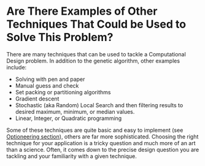# Are There Examples of Other Techniques That Could be Used to Solve This Problem? 
There are many techniques that can be used to tackle a Computational Design problem. In addition to the genetic algorithm, other examples include: 

- Solving with pen and paper 
- Manual guess and check 
- Set packing or partitioning algorithms 
- Gradient descent  
- Stochastic (aka Random) Local Search and then filtering results to desired maximum, minimum, or median values.
- Linear, Integer, or Quadratic programming  

Some of these techniques are quite basic and easy to implement (see [Optioneering section](/03-optioneering/03-01_what-is-optioneering.md)), others are far more sophisticated. Choosing the right technique for your application is a tricky question and much more of an art than a science. Often, it comes down to the precise design question you are tackling and your familiarity with a given technique.
